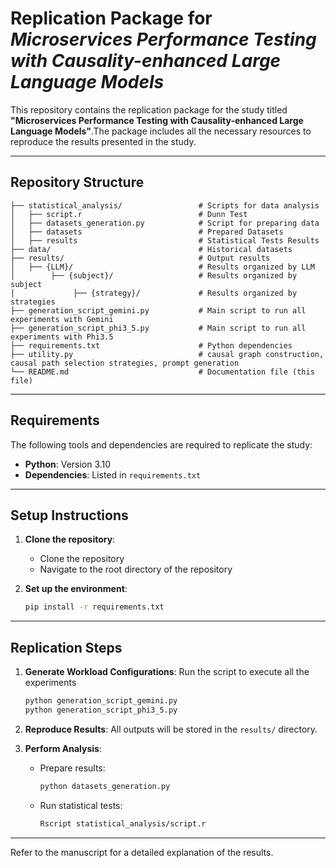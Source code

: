 
# Replication Package for *Microservices Performance Testing with Causality-enhanced Large Language Models*

This repository contains the replication package for the study titled **"Microservices Performance Testing with Causality-enhanced Large Language Models"**.The package includes all the necessary resources to reproduce the results presented in the study.

---

## Repository Structure

```
├── statistical_analysis/                 # Scripts for data analysis
│   ├── script.r                          # Dunn Test
│   ├── datasets_generation.py            # Script for preparing data
│   ├── datasets                          # Prepared Datasets  
│   ├── results                           # Statistical Tests Results  
├── data/                                 # Historical datasets
├── results/                              # Output results
│   ├── {LLM}/                            # Results organized by LLM
│        ├── {subject}/                   # Results organized by subject
│             ├── {strategy}/             # Results organized by strategies
├── generation_script_gemini.py           # Main script to run all experiments with Gemini
├── generation_script_phi3_5.py           # Main script to run all experiments with Phi3.5
├── requirements.txt                      # Python dependencies
├── utility.py                            # causal graph construction, causal path selection strategies, prompt generation
└── README.md                             # Documentation file (this file)
```

---

## Requirements

The following tools and dependencies are required to replicate the study:

- **Python**: Version 3.10
- **Dependencies**: Listed in `requirements.txt`

---

## Setup Instructions

1. **Clone the repository**:
   - Clone the repository
   - Navigate to the root directory of the repository

2. **Set up the environment**:
   ```bash
   pip install -r requirements.txt
   ```

---

## Replication Steps

1. **Generate Workload Configurations**:
   Run the script to execute all the experiments
   ```bash
   python generation_script_gemini.py
   python generation_script_phi3_5.py
   ```

2. **Reproduce Results**:
   All outputs will be stored in the `results/` directory.

3. **Perform Analysis**:
   - Prepare results:
     ```bash
     python datasets_generation.py
     ```
   - Run statistical tests:
     ```bash
     Rscript statistical_analysis/script.r
     ```

---

Refer to the manuscript for a detailed explanation of the results.
